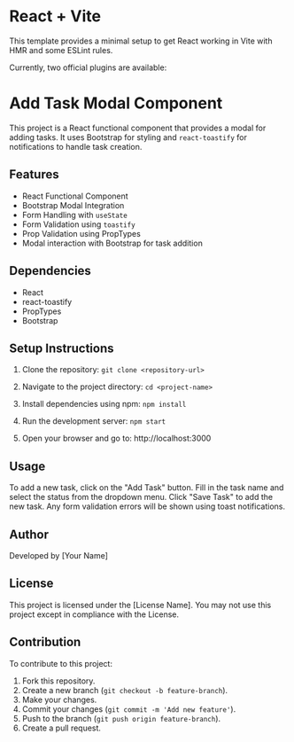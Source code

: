 # React + Vite

This template provides a minimal setup to get React working in Vite with HMR and some ESLint rules.

Currently, two official plugins are available:

# Add Task Modal Component

This project is a React functional component that provides a modal for adding tasks.
It uses Bootstrap for styling and `react-toastify` for notifications to handle task creation.

## Features

- React Functional Component
- Bootstrap Modal Integration
- Form Handling with `useState`
- Form Validation using `toastify`
- Prop Validation using PropTypes
- Modal interaction with Bootstrap for task addition

## Dependencies

- React
- react-toastify
- PropTypes
- Bootstrap

## Setup Instructions

1. Clone the repository:
   `git clone <repository-url>`

2. Navigate to the project directory:
   `cd <project-name>`

3. Install dependencies using npm:
   `npm install`

4. Run the development server:
   `npm start`

5. Open your browser and go to: http://localhost:3000

## Usage

To add a new task, click on the "Add Task" button. Fill in the task name and select the status from the dropdown menu.
Click "Save Task" to add the new task. Any form validation errors will be shown using toast notifications.

## Author

Developed by [Your Name]

## License

This project is licensed under the [License Name]. You may not use this project except in compliance with the License.

## Contribution

To contribute to this project:

1. Fork this repository.
2. Create a new branch (`git checkout -b feature-branch`).
3. Make your changes.
4. Commit your changes (`git commit -m 'Add new feature'`).
5. Push to the branch (`git push origin feature-branch`).
6. Create a pull request.
